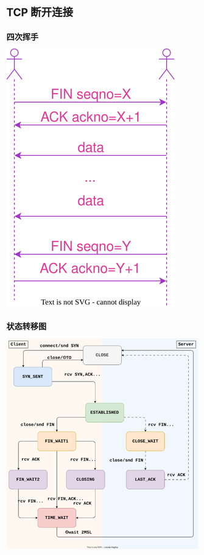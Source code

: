 # TCP 断开连接

## 四次挥手

![](./images/tcp_close.drawio.svg)

## 状态转移图

![](./images/tcp_state2.drawio.svg)
